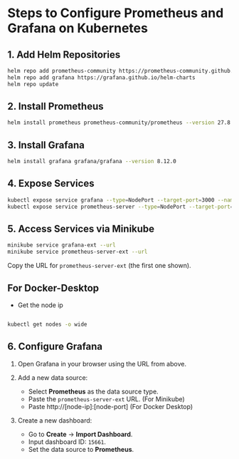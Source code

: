 
# Steps to Configure Prometheus and Grafana on Kubernetes

## 1. Add Helm Repositories

```sh
helm repo add prometheus-community https://prometheus-community.github.io/helm-charts
helm repo add grafana https://grafana.github.io/helm-charts
helm repo update
```

## 2. Install Prometheus

```sh
helm install prometheus prometheus-community/prometheus --version 27.8.0
```

## 3. Install Grafana

```sh
helm install grafana grafana/grafana --version 8.12.0
```

## 4. Expose Services

```sh
kubectl expose service grafana --type=NodePort --target-port=3000 --name=grafana-ext
kubectl expose service prometheus-server --type=NodePort --target-port=9090 --name=prometheus-server-ext
```

## 5. Access Services via Minikube

```sh
minikube service grafana-ext --url
minikube service prometheus-server-ext --url
```

Copy the URL for `prometheus-server-ext` (the first one shown).

## For Docker-Desktop

- Get the node ip

```sh

kubectl get nodes -o wide

```



## 6. Configure Grafana

1. Open Grafana in your browser using the URL from above.
2. Add a new data source:
    - Select **Prometheus** as the data source type.
    - Paste the `prometheus-server-ext` URL. (For Minikube)
    - Paste http://[node-ip]:[node-port] (For Docker Desktop)
    
3. Create a new dashboard:
    - Go to **Create** → **Import Dashboard**.
    - Input dashboard ID: `15661`.
    - Set the data source to **Prometheus**.
